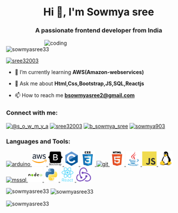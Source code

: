 <h1 align="center">Hi 👋, I'm Sowmya sree</h1>
<h3 align="center">A passionate frontend developer from India</h3>
<img align="right" alt="coding" width="400" src="https://i.gifer.com/fetch/w300-preview/a0/a045f53ad7bf3442d399d60ecc9a6649.gif">
<p align="left"> <img src="https://komarev.com/ghpvc/?username=sowmyasree33&label=Profile%20views&color=0e75b6&style=flat" alt="sowmyasree33" /> </p>

<p align="left"> <a href="https://twitter.com/sree32003" target="blank"><img src="https://img.shields.io/twitter/follow/sree32003?logo=twitter&style=for-the-badge" alt="sree32003" /></a> </p>

- 🌱 I’m currently learning **AWS(Amazon-webservices)**

- 💬 Ask me about **Html,Css,Bootstrap,JS,SQL,Reactjs**

- 📫 How to reach me **bsowmyasree2@gmail.com**

<h3 align="left">Connect with me:</h3>
<p align="left">
<a href="https://codepen.io/@s_o_w_m_y_a" target="blank"><img align="center" src="https://raw.githubusercontent.com/rahuldkjain/github-profile-readme-generator/master/src/images/icons/Social/codepen.svg" alt="@s_o_w_m_y_a" height="30" width="40" /></a>
<a href="https://twitter.com/sree32003" target="blank"><img align="center" src="https://raw.githubusercontent.com/rahuldkjain/github-profile-readme-generator/master/src/images/icons/Social/twitter.svg" alt="sree32003" height="30" width="40" /></a>
<a href="https://www.hackerrank.com/b_sowmya_sree" target="blank"><img align="center" src="https://raw.githubusercontent.com/rahuldkjain/github-profile-readme-generator/master/src/images/icons/Social/hackerrank.svg" alt="b_sowmya_sree" height="30" width="40" /></a>
<a href="https://www.leetcode.com/sowmya903" target="blank"><img align="center" src="https://raw.githubusercontent.com/rahuldkjain/github-profile-readme-generator/master/src/images/icons/Social/leet-code.svg" alt="sowmya903" height="30" width="40" /></a>
</p>

<h3 align="left">Languages and Tools:</h3>
<p align="left"> <a href="https://www.arduino.cc/" target="_blank" rel="noreferrer"> <img src="https://cdn.worldvectorlogo.com/logos/arduino-1.svg" alt="arduino" width="40" height="40"/> </a> <a href="https://aws.amazon.com" target="_blank" rel="noreferrer"> <img src="https://raw.githubusercontent.com/devicons/devicon/master/icons/amazonwebservices/amazonwebservices-original-wordmark.svg" alt="aws" width="40" height="40"/> </a> <a href="https://getbootstrap.com" target="_blank" rel="noreferrer"> <img src="https://raw.githubusercontent.com/devicons/devicon/master/icons/bootstrap/bootstrap-plain-wordmark.svg" alt="bootstrap" width="40" height="40"/> </a> <a href="https://www.cprogramming.com/" target="_blank" rel="noreferrer"> <img src="https://raw.githubusercontent.com/devicons/devicon/master/icons/c/c-original.svg" alt="c" width="40" height="40"/> </a> <a href="https://www.w3schools.com/css/" target="_blank" rel="noreferrer"> <img src="https://raw.githubusercontent.com/devicons/devicon/master/icons/css3/css3-original-wordmark.svg" alt="css3" width="40" height="40"/> </a> <a href="https://git-scm.com/" target="_blank" rel="noreferrer"> <img src="https://www.vectorlogo.zone/logos/git-scm/git-scm-icon.svg" alt="git" width="40" height="40"/> </a> <a href="https://www.w3.org/html/" target="_blank" rel="noreferrer"> <img src="https://raw.githubusercontent.com/devicons/devicon/master/icons/html5/html5-original-wordmark.svg" alt="html5" width="40" height="40"/> </a> <a href="https://www.java.com" target="_blank" rel="noreferrer"> <img src="https://raw.githubusercontent.com/devicons/devicon/master/icons/java/java-original.svg" alt="java" width="40" height="40"/> </a> <a href="https://developer.mozilla.org/en-US/docs/Web/JavaScript" target="_blank" rel="noreferrer"> <img src="https://raw.githubusercontent.com/devicons/devicon/master/icons/javascript/javascript-original.svg" alt="javascript" width="40" height="40"/> </a> <a href="https://www.linux.org/" target="_blank" rel="noreferrer"> <img src="https://raw.githubusercontent.com/devicons/devicon/master/icons/linux/linux-original.svg" alt="linux" width="40" height="40"/> </a> <a href="https://www.microsoft.com/en-us/sql-server" target="_blank" rel="noreferrer"> <img src="https://www.svgrepo.com/show/303229/microsoft-sql-server-logo.svg" alt="mssql" width="40" height="40"/> </a> <a href="https://nodejs.org" target="_blank" rel="noreferrer"> <img src="https://raw.githubusercontent.com/devicons/devicon/master/icons/nodejs/nodejs-original-wordmark.svg" alt="nodejs" width="40" height="40"/> </a> <a href="https://www.python.org" target="_blank" rel="noreferrer"> <img src="https://raw.githubusercontent.com/devicons/devicon/master/icons/python/python-original.svg" alt="python" width="40" height="40"/> </a> <a href="https://reactjs.org/" target="_blank" rel="noreferrer"> <img src="https://raw.githubusercontent.com/devicons/devicon/master/icons/react/react-original-wordmark.svg" alt="react" width="40" height="40"/> </a> <a href="https://redux.js.org" target="_blank" rel="noreferrer"> <img src="https://raw.githubusercontent.com/devicons/devicon/master/icons/redux/redux-original.svg" alt="redux" width="40" height="40"/> </a> </p>

<p><img align="left" src="https://github-readme-stats.vercel.app/api/top-langs?username=sowmyasree33&show_icons=true&locale=en&layout=compact" alt="sowmyasree33" /></p>

<p>&nbsp;<img align="center" src="https://github-readme-stats.vercel.app/api?username=sowmyasree33&show_icons=true&locale=en" alt="sowmyasree33" /></p>

<p><img align="center" src="https://github-readme-streak-stats.herokuapp.com/?user=sowmyasree33&" alt="sowmyasree33" /></p>
